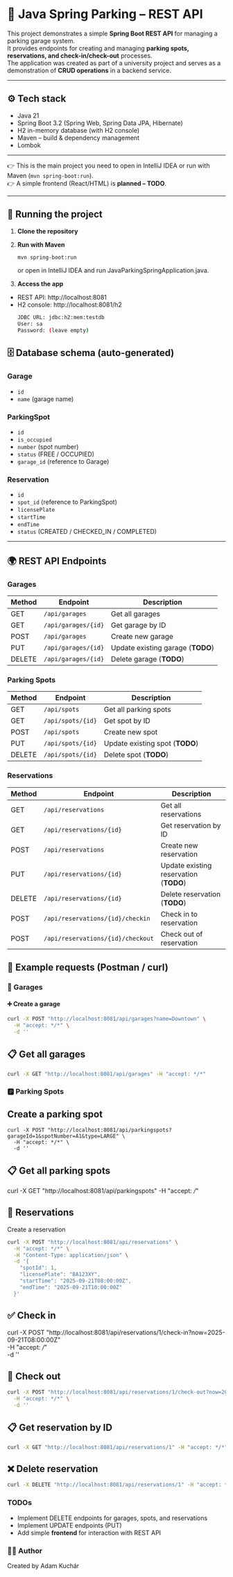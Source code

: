 # 🚗 Java Spring Parking – REST API

This project demonstrates a simple **Spring Boot REST API** for managing a parking garage system.  
It provides endpoints for creating and managing **parking spots, reservations, and check-in/check-out** processes.  
The application was created as part of a university project and serves as a demonstration of **CRUD operations** in a backend service.

---

## ⚙️ Tech stack
- Java 21
- Spring Boot 3.2 (Spring Web, Spring Data JPA, Hibernate)
- H2 in-memory database (with H2 console)
- Maven – build & dependency management
- Lombok

---

👉 This is the main project you need to open in IntelliJ IDEA or run with Maven (`mvn spring-boot:run`).  
👉 A simple frontend (React/HTML) is **planned – TODO**.

---

## 🚀 Running the project

1. **Clone the repository**

2. **Run with Maven**
    ```bash
    mvn spring-boot:run
    ```
    or open in IntelliJ IDEA and run JavaParkingSpringApplication.java.

3. **Access the app**
- REST API: http://localhost:8081
- H2 console: http://localhost:8081/h2
    ```bash
    JDBC URL: jdbc:h2:mem:testdb
    User: sa
    Password: (leave empty)
    ```
## 🗄️ Database schema (auto-generated)

### Garage
- `id`
- `name` (garage name)

### ParkingSpot
- `id`
- `is_occupied` 
- `number` (spot number)
- `status` (FREE / OCCUPIED)
- `garage_id` (reference to Garage)

### Reservation
- `id`
- `spot_id` (reference to ParkingSpot)
- `licensePlate`
- `startTime`
- `endTime`
- `status` (CREATED / CHECKED_IN / COMPLETED)

---

## 🌍 REST API Endpoints

### Garages
| Method | Endpoint               | Description                |
|--------|-------------------------|----------------------------|
| GET    | `/api/garages`         | Get all garages            |
| GET    | `/api/garages/{id}`    | Get garage by ID           |
| POST   | `/api/garages`         | Create new garage          |
| PUT    | `/api/garages/{id}`    | Update existing garage (**TODO**) |
| DELETE | `/api/garages/{id}`    | Delete garage (**TODO**)   |

### Parking Spots
| Method | Endpoint                 | Description          |
|--------|---------------------------|----------------------|
| GET    | `/api/spots`             | Get all parking spots |
| GET    | `/api/spots/{id}`        | Get spot by ID       |
| POST   | `/api/spots`             | Create new spot      |
| PUT    | `/api/spots/{id}`        | Update existing spot (**TODO**) |
| DELETE | `/api/spots/{id}`        | Delete spot (**TODO**) |

### Reservations
| Method | Endpoint                    | Description               |
|--------|------------------------------|---------------------------|
| GET    | `/api/reservations`         | Get all reservations      |
| GET    | `/api/reservations/{id}`    | Get reservation by ID     |
| POST   | `/api/reservations`         | Create new reservation    |
| PUT    | `/api/reservations/{id}`    | Update existing reservation (**TODO**) |
| DELETE | `/api/reservations/{id}`    | Delete reservation (**TODO**) |
| POST   | `/api/reservations/{id}/checkin`  | Check in to reservation  |
| POST   | `/api/reservations/{id}/checkout` | Check out of reservation |


## 📑 Example requests (Postman / curl)

### 🏢 Garages

#### ➕ Create a garage
```bash
curl -X POST "http://localhost:8081/api/garages?name=Downtown" \
  -H "accept: */*" \
  -d ''
```

## 📋 Get all garages
```bash
curl -X GET "http://localhost:8081/api/garages" -H "accept: */*"
```

### 🅿️ Parking Spots
## Create a parking spot

```
curl -X POST "http://localhost:8081/api/parkingspots?garageId=1&spotNumber=A1&type=LARGE" \
  -H "accept: */*" \
  -d ''
```
## 📋 Get all parking spots
curl -X GET "http://localhost:8081/api/parkingspots" -H "accept: */*"


## 📅 Reservations
Create a reservation
```bash
curl -X POST "http://localhost:8081/api/reservations" \
  -H "accept: */*" \
  -H "Content-Type: application/json" \
  -d '{
    "spotId": 1,
    "licensePlate": "BA123XY",
    "startTime": "2025-09-21T08:00:00Z",
    "endTime": "2025-09-21T10:00:00Z"
  }'

```
## ✅ Check in
curl -X POST "http://localhost:8081/api/reservations/1/check-in?now=2025-09-21T08:00:00Z" \
  -H "accept: */*" \
  -d ''

## 🏁 Check out
```bash
curl -X POST "http://localhost:8081/api/reservations/1/check-out?now=2025-09-21T10:00:00Z" \
  -H "accept: */*" \
  -d ''

```

## 📋 Get reservation by ID
```bash 
curl -X GET "http://localhost:8081/api/reservations/1" -H "accept: */*"

```

## ❌ Delete reservation
```bash
curl -X DELETE "http://localhost:8081/api/reservations/1" -H "accept: */*"
```



### TODOs 
- Implement DELETE endpoints for garages, spots, and reservations
- Implement UPDATE endpoints (PUT)
- Add simple **frontend** for interaction with REST API


### 🧑‍💻 Author
Created by Adam Kuchár


